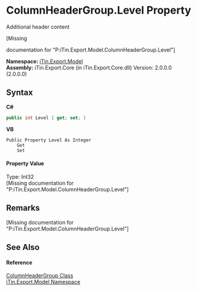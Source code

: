 # ColumnHeaderGroup.Level Property 
Additional header content 

\[Missing <summary> documentation for "P:iTin.Export.Model.ColumnHeaderGroup.Level"\]

**Namespace:**&nbsp;<a href="N_iTin_Export_Model">iTin.Export.Model</a><br />**Assembly:**&nbsp;iTin.Export.Core (in iTin.Export.Core.dll) Version: 2.0.0.0 (2.0.0.0)

## Syntax

**C#**<br />
``` C#
public int Level { get; set; }
```

**VB**<br />
``` VB
Public Property Level As Integer
	Get
	Set
```


#### Property Value
Type: Int32<br />\[Missing <value> documentation for "P:iTin.Export.Model.ColumnHeaderGroup.Level"\]

## Remarks
\[Missing <remarks> documentation for "P:iTin.Export.Model.ColumnHeaderGroup.Level"\]

## See Also


#### Reference
<a href="T_iTin_Export_Model_ColumnHeaderGroup">ColumnHeaderGroup Class</a><br /><a href="N_iTin_Export_Model">iTin.Export.Model Namespace</a><br />